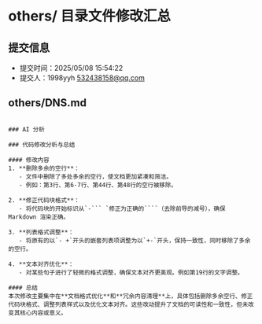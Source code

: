 # others/ 目录文件修改汇总

## 提交信息

- 提交时间：2025/05/08 15:54:22
- 提交人：1998yyh <532438158@qq.com>

## others/DNS.md


```

### AI 分析

### 代码修改分析与总结

#### 修改内容
1. **删除多余的空行**：
   - 文件中删除了多处多余的空行，使文档更加紧凑和简洁。
   - 例如：第3行、第6-7行、第44行、第48行的空行被移除。

2. **修正代码块格式**：
   - 将代码块的开始标识从`-``` `修正为正确的````（去除前导的减号），确保 Markdown 渲染正确。

3. **列表格式调整**：
   - 将原有的以`- +`开头的嵌套列表项调整为以`+-`开头，保持一致性，同时移除了多余的空行。

4. **文本对齐优化**：
   - 对某些句子进行了轻微的格式调整，确保文本对齐更美观。例如第19行的文字调整。

#### 总结
本次修改主要集中在**文档格式优化**和**冗余内容清理**上，具体包括删除多余空行、修正代码块格式、调整列表样式以及优化文本对齐。这些改动提升了文档的可读性和一致性，但未改变其核心内容或意义。

